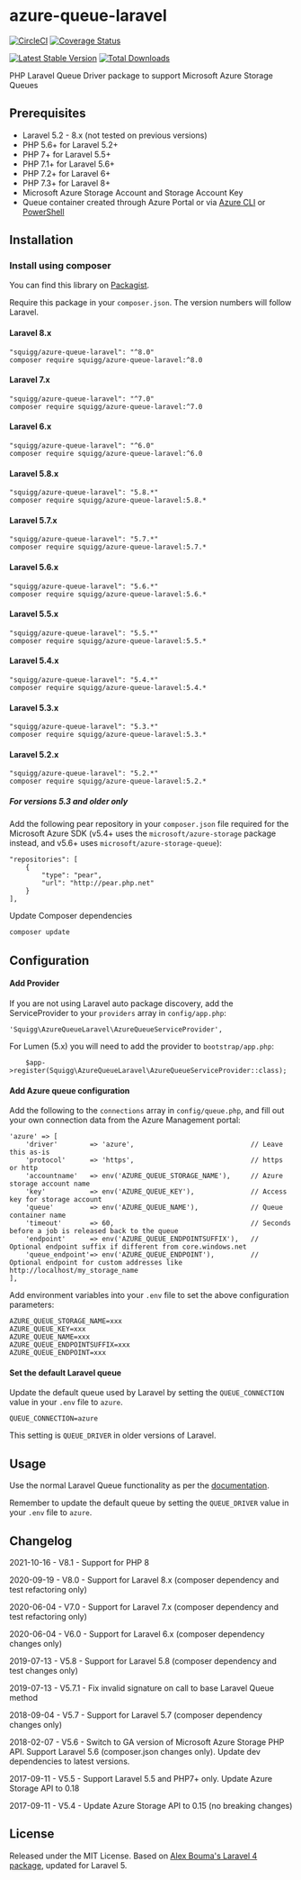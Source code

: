 azure-queue-laravel
=============

[![CircleCI](https://circleci.com/gh/squigg/azure-queue-laravel/tree/master.svg?style=shield)](https://circleci.com/gh/squigg/azure-queue-laravel/tree/master)
[![Coverage Status](https://coveralls.io/repos/github/squigg/azure-queue-laravel/badge.svg?branch=master)](https://coveralls.io/github/squigg/azure-queue-laravel?branch=master)

[![Latest Stable Version](https://poser.pugx.org/squigg/azure-queue-laravel/v/stable.png)](https://packagist.org/packages/squigg/azure-queue-laravel)
[![Total Downloads](https://poser.pugx.org/squigg/azure-queue-laravel/downloads.png)](https://packagist.org/packages/squigg/azure-queue-laravel)

PHP Laravel Queue Driver package to support Microsoft Azure Storage Queues

## Prerequisites
- Laravel 5.2 - 8.x (not tested on previous versions)
- PHP 5.6+ for Laravel 5.2+
- PHP 7+ for Laravel 5.5+
- PHP 7.1+ for Laravel 5.6+
- PHP 7.2+ for Laravel 6+
- PHP 7.3+ for Laravel 8+
- Microsoft Azure Storage Account and Storage Account Key
- Queue container created through Azure Portal or via
[Azure CLI](https://docs.microsoft.com/en-us/cli/azure/storage/queue?view=azure-cli-latest#az-storage-queue-create)
or [PowerShell](https://docs.microsoft.com/en-us/azure/storage/queues/storage-powershell-how-to-use-queues#create-a-queue)

## Installation

### Install using composer
You can find this library on [Packagist](https://packagist.org/packages/squigg/azure-queue-laravel).

Require this package in your `composer.json`. The version numbers will follow Laravel.

#### Laravel 8.x
    "squigg/azure-queue-laravel": "^8.0"
    composer require squigg/azure-queue-laravel:^8.0
#### Laravel 7.x
    "squigg/azure-queue-laravel": "^7.0"
    composer require squigg/azure-queue-laravel:^7.0
#### Laravel 6.x
    "squigg/azure-queue-laravel": "^6.0"
    composer require squigg/azure-queue-laravel:^6.0
#### Laravel 5.8.x
    "squigg/azure-queue-laravel": "5.8.*"
    composer require squigg/azure-queue-laravel:5.8.*
#### Laravel 5.7.x
    "squigg/azure-queue-laravel": "5.7.*"
    composer require squigg/azure-queue-laravel:5.7.*
#### Laravel 5.6.x
    "squigg/azure-queue-laravel": "5.6.*"
    composer require squigg/azure-queue-laravel:5.6.*
#### Laravel 5.5.x
    "squigg/azure-queue-laravel": "5.5.*"
    composer require squigg/azure-queue-laravel:5.5.*
#### Laravel 5.4.x
    "squigg/azure-queue-laravel": "5.4.*"
    composer require squigg/azure-queue-laravel:5.4.*
#### Laravel 5.3.x
    "squigg/azure-queue-laravel": "5.3.*"
    composer require squigg/azure-queue-laravel:5.3.*
#### Laravel 5.2.x
	"squigg/azure-queue-laravel": "5.2.*"
	composer require squigg/azure-queue-laravel:5.2.* 

##### For versions 5.3 and older only
Add the following pear repository in your `composer.json` file required for the Microsoft Azure SDK
(v5.4+ uses the `microsoft/azure-storage` package instead, and v5.6+ uses `microsoft/azure-storage-queue`):
  
    "repositories": [
        {
            "type": "pear",
            "url": "http://pear.php.net"
        }
    ],
    
Update Composer dependencies

```sh
composer update
```

## Configuration
#### Add Provider
If you are not using Laravel auto package discovery, add the ServiceProvider to your `providers` array in `config/app.php`:

	'Squigg\AzureQueueLaravel\AzureQueueServiceProvider',

For Lumen (5.x) you will need to add the provider to `bootstrap/app.php`:

        $app->register(Squigg\AzureQueueLaravel\AzureQueueServiceProvider::class);

#### Add Azure queue configuration
Add the following to the `connections` array in `config/queue.php`, and
fill out your own connection data from the Azure Management portal:

	'azure' => [
        'driver'        => 'azure',                             // Leave this as-is
        'protocol'      => 'https',                             // https or http
        'accountname'   => env('AZURE_QUEUE_STORAGE_NAME'),     // Azure storage account name
        'key'           => env('AZURE_QUEUE_KEY'),              // Access key for storage account
        'queue'         => env('AZURE_QUEUE_NAME'),             // Queue container name
        'timeout'       => 60,                                  // Seconds before a job is released back to the queue
        'endpoint'      => env('AZURE_QUEUE_ENDPOINTSUFFIX'),   // Optional endpoint suffix if different from core.windows.net
        'queue_endpoint'=> env('AZURE_QUEUE_ENDPOINT'),         // Optional endpoint for custom addresses like http://localhost/my_storage_name
    ],

Add environment variables into your `.env` file to set the above configuration parameters:
    
    AZURE_QUEUE_STORAGE_NAME=xxx
    AZURE_QUEUE_KEY=xxx
    AZURE_QUEUE_NAME=xxx
    AZURE_QUEUE_ENDPOINTSUFFIX=xxx
    AZURE_QUEUE_ENDPOINT=xxx
    
#### Set the default Laravel queue
Update the default queue used by Laravel by setting the `QUEUE_CONNECTION` value in your `.env` file to `azure`.

    QUEUE_CONNECTION=azure

This setting is `QUEUE_DRIVER` in older versions of Laravel.

## Usage
Use the normal Laravel Queue functionality as per the [documentation](http://laravel.com/docs/queues).

Remember to update the default queue by setting the `QUEUE_DRIVER` value in your `.env` file to `azure`.

## Changelog

2021-10-16 - V8.1 - Support for PHP 8

2020-09-19 - V8.0 - Support for Laravel 8.x (composer dependency and test refactoring only)

2020-06-04 - V7.0 - Support for Laravel 7.x (composer dependency and test refactoring only)

2020-06-04 - V6.0 - Support for Laravel 6.x (composer dependency changes only)

2019-07-13 - V5.8 - Support for Laravel 5.8 (composer dependency and test changes only)

2019-07-13 - V5.7.1 - Fix invalid signature on call to base Laravel Queue method

2018-09-04 - V5.7 - Support for Laravel 5.7 (composer dependency changes only)

2018-02-07 - V5.6 - Switch to GA version of Microsoft Azure Storage PHP API. Support Laravel 5.6 (composer.json changes
only). Update dev dependencies to latest versions.

2017-09-11 - V5.5 - Support Laravel 5.5 and PHP7+ only. Update Azure Storage API to 0.18

2017-09-11 - V5.4 - Update Azure Storage API to 0.15 (no breaking changes)

## License
Released under the MIT License. Based on [Alex Bouma's Laravel 4 package](https://github.com/stayallive/laravel-azure-blob-queue), updated for Laravel 5.

